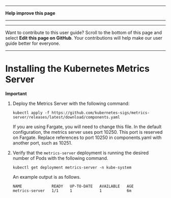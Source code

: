 --------

 **Help improve this page** 

--------

--------

Want to contribute to this user guide? Scroll to the bottom of this page and select **Edit this page on GitHub**\. Your contributions will help make our user guide better for everyone\.

--------

# Installing the Kubernetes Metrics Server<a name="metrics-server"></a>

**Important**  

1. Deploy the Metrics Server with the following command:

   ```
   kubectl apply -f https://github.com/kubernetes-sigs/metrics-server/releases/latest/download/components.yaml
   ```

   If you are using Fargate, you will need to change this file\. In the default configuration, the metrics server uses port 10250\. This port is reserved on Fargate\. Replace references to port 10250 in components\.yaml with another port, such as 10251\.

1. Verify that the `metrics-server` deployment is running the desired number of Pods with the following command\.

   ```
   kubectl get deployment metrics-server -n kube-system
   ```

   An example output is as follows\.

   ```
   NAME             READY   UP-TO-DATE   AVAILABLE   AGE
   metrics-server   1/1     1            1           6m
   ```